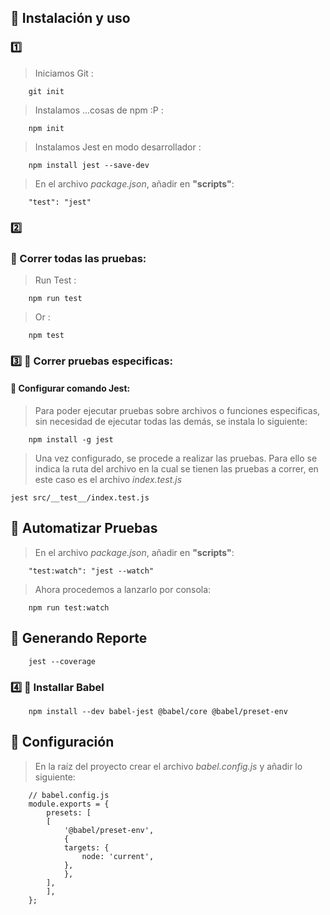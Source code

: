 ##  :page_facing_up: Instalación y uso 
###  :one: 
>Iniciamos Git :
```
    git init
```
>Instalamos ...cosas de npm :P :
```
    npm init
```
>Instalamos Jest en modo desarrollador :
```
    npm install jest --save-dev
```
>En el archivo *package.json*, añadir en **"scripts"**:
```
    "test": "jest"
```
###  :two:
### :page_facing_up: Correr todas las pruebas: 
>Run Test :
```
    npm run test
```
>Or :
```
    npm test
```

###  :three: :page_facing_up: Correr pruebas especificas: 
#### :page_facing_up: Configurar comando Jest: 
>Para poder ejecutar pruebas sobre archivos o funciones especificas, sin necesidad de ejecutar todas las demás, se instala lo siguiente:
```
    npm install -g jest
```

>Una vez configurado, se procede a realizar las pruebas. Para ello se indica la ruta del archivo en la cual se tienen  las pruebas a correr, en este caso es el archivo *index.test.js*
```
jest src/__test__/index.test.js
```
## :page_facing_up: Automatizar Pruebas
>En el archivo *package.json*, añadir en **"scripts"**:
```
    "test:watch": "jest --watch"
```
>Ahora procedemos a lanzarlo por consola:
```
    npm run test:watch 
```

## :page_facing_up: Generando Reporte
```
    jest --coverage 
```

### :four: :page_facing_up: Installar Babel
```
    npm install --dev babel-jest @babel/core @babel/preset-env
```
## :page_facing_up: Configuración
>En la raíz del proyecto crear el archivo *babel.config.js* y añadir lo siguiente:
```
    // babel.config.js
    module.exports = {
        presets: [
        [
            '@babel/preset-env',
            {
            targets: {
                node: 'current',
            },
            },
        ],
        ],
    };
```
